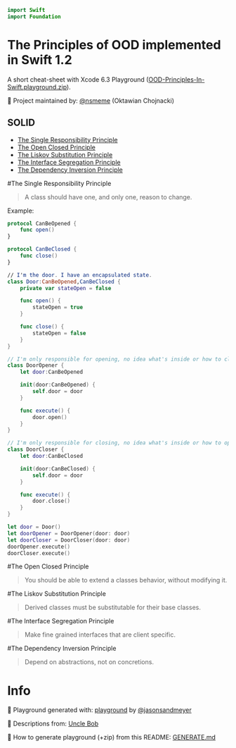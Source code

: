 ```swift
import Swift
import Foundation
```

The Principles of OOD implemented in Swift 1.2
==============================================
A short cheat-sheet with Xcode 6.3 Playground ([OOD-Principles-In-Swift.playground.zip](https://raw.githubusercontent.com/ochococo/OOD-Principles-In-Swift/master/OOD-Principles-In-Swift.playground.zip)).

👷 Project maintained by: [@nsmeme](http://twitter.com/nsmeme) (Oktawian Chojnacki)

## SOLID

* [The Single Responsibility Principle](#the-single-responsibility-principle)
* [The Open Closed Principle](#the-open-closed-principle)
* [The Liskov Substitution Principle](#the-liskov-substitution-principle)
* [The Interface Segregation Principle](#the-interface-segregation-principle)
* [The Dependency Inversion Principle](#the-dependency-inversion-principle)


#The Single Responsibility Principle

>	A class should have one, and only one, reason to change.

Example:

```swift
protocol CanBeOpened {
    func open()
}

protocol CanBeClosed {
    func close()
}

// I'm the door. I have an encapsulated state.
class Door:CanBeOpened,CanBeClosed {
    private var stateOpen = false

    func open() {
        stateOpen = true
    }

    func close() {
        stateOpen = false
    }
}

// I'm only responsible for opening, no idea what's inside or how to close.
class DoorOpener {
    let door:CanBeOpened

    init(door:CanBeOpened) {
        self.door = door
    }

    func execute() {
        door.open()
    }
}

// I'm only responsible for closing, no idea what's inside or how to open.
class DoorCloser {
    let door:CanBeClosed

    init(door:CanBeClosed) {
        self.door = door
    }

    func execute() {
        door.close()
    }
}

let door = Door()
let doorOpener = DoorOpener(door: door)
let doorCloser = DoorCloser(door: door)
doorOpener.execute()
doorCloser.execute()
```

#The Open Closed Principle

>	You should be able to extend a classes behavior, without modifying it.

#The Liskov Substitution Principle

>	Derived classes must be substitutable for their base classes.

#The Interface Segregation Principle

>	Make fine grained interfaces that are client specific.

#The Dependency Inversion Principle

>	Depend on abstractions, not on concretions.


Info
====

🍺 Playground generated with: [playground](https://github.com/jas/playground) by [@jasonsandmeyer](http://twitter.com/jasonsandmeyer)

📖 Descriptions from: [Uncle Bob](http://butunclebob.com/ArticleS.UncleBob.PrinciplesOfOod)

🚀 How to generate playground (+zip) from this README: [GENERATE.md](https://github.com/ochococo/Design-Patterns-In-Swift/blob/master/GENERATE.md)